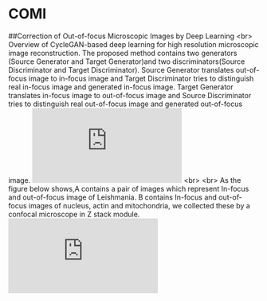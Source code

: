 # COMI
##Correction of Out-of-focus Microscopic Images by Deep Learning 
\<br>
Overview of CycleGAN-based deep learning for high resolution microscopic image reconstruction. The proposed method contains two generators (Source Generator and Target Generator)and two discriminators(Source Discriminator and Target Discriminator). Source Generator translates out-of-focus image to in-focus image and Target Discriminator   tries to distinguish real in-focus image and generated in-focus image. Target Generator translates in-focus image to out-of-focus image and Source Discriminator tries to distinguish real out-of-focus image and generated out-of-focus image.
![](https://github.com/jiangdat/COMI/raw/main/figure/figure2.pdf)
\<br>
\<br>
As the figure below shows,A contains a pair of images which represent In-focus and out-of-focus image of Leishmania.
B contains In-focus and out-of-focus images of nucleus, actin and mitochondria, we collected these by a confocal microscope in Z stack module. 
![](https://github.com/jiangdat/COMI/raw/main/figure/figure1.pdf)
